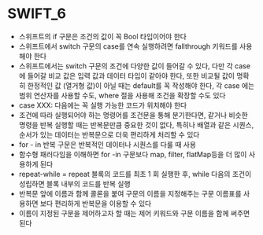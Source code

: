 # SWIFT_6
* 스위프트의 if 구문은 조건의 값이 꼭 Bool 타입이어야 한다
* 스위프트에서 switch 구문의 case를 연속 실행하려면 fallthrough 키워드를 사용해야 한다
* 스위프트에서는 switch 구문의 조건에 다양한 값이 들어갈 수 있다, 다만 각 case에 들어갈 비교 값은 입력 값과 데이터 타입이 같아야 한다, 또한 비교될 값이 명확히 한정적인 값 (열거형 값)이 아닐 때는 default를 꼭 작성해야 한다, 각 case 에는 범위 연산자를 사용할 수도, where 절을 사용해 조건을 확장할 수도 있다
* case XXX: 다음에는 꼭 실행 가능한 코드가 위치해야 한다
* 조건에 따라 실행되어야 하는 명령어를 조건문을 통해 분기한다면, 같거나 비슷한 명령을 반복 실행할 때는 반복문만큼 중요한 것이 없다, 특히나 배열과 같은 시퀀스, 순서가 있는 데이터는 반복문으로 더욱 편리하게 처리할 수 있다
* for - in 반복 구문은 반복적인 데이터나 시퀀스를 다룰 때 사용
* 함수형 패러다임을 이해하면 for -in 구문보다 map, filter, flatMap등을 더 많이 사용하게 된다
* repeat-while = repeat 블록의 코드를 최초 1 회 실행한 후, while 다음의 조건이 성립하면 블록 내부의 코드를 반복 실행
* 반복문 앞에 이름과 함께 콜론을 붙여 구문의 이름을 지정해주는 구문 이름표를 사용하면 보다 편리하게 반복문을 이용할 수 있다
* 이름이 지정된 구문을 제어하고자 할 때는 제어 키워드와 구문 이름을 함께 써주면 된다